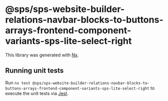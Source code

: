 # @sps/sps-website-builder-relations-navbar-blocks-to-buttons-arrays-frontend-component-variants-sps-lite-select-right

This library was generated with [Nx](https://nx.dev).

## Running unit tests

Run `nx test @sps/sps-website-builder-relations-navbar-blocks-to-buttons-arrays-frontend-component-variants-sps-lite-select-right` to execute the unit tests via [Jest](https://jestjs.io).
